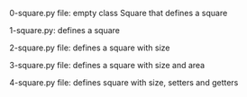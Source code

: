 0-square.py file: empty class Square that defines a square

1-square.py: defines a square

2-square.py file: defines a square with size

3-square.py file: defines a square with size and area

4-square.py file: defines square with size, setters and getters
